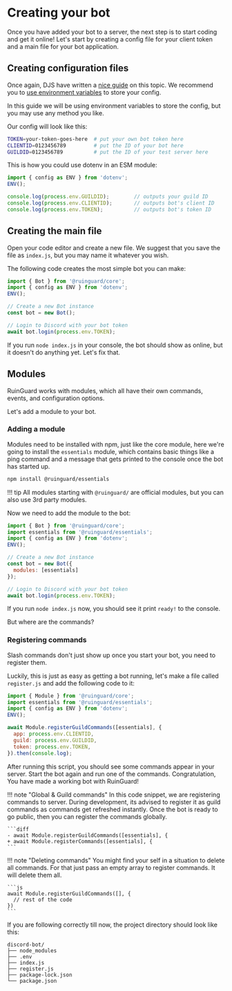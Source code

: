# Creating your bot

Once you have added your bot to a server, the next step is to start coding and get it online! Let's start by creating a config file for your client token and a main file for your bot application.

## Creating configuration files

Once again, DJS have written a [nice guide][djs-config] on this topic. We recommend you to [use environment variables][djs-env] to store your config.

In this guide we will be using environment variables to store the config, but you may use any method you like.

Our config will look like this:

```sh title=".env"
TOKEN=your-token-goes-here  # put your own bot token here
CLIENTID=0123456789         # put the ID of your bot here
GUILDID=0123456789          # put the ID of your test server here
```

This is how you could use dotenv in an ESM module:

```javascript
import { config as ENV } from 'dotenv';
ENV();

console.log(process.env.GUILDID);        // outputs your guild ID
console.log(process.env.CLIENTID);       // outputs bot's client ID
console.log(process.env.TOKEN);          // outputs bot's token ID
```

## Creating the main file

Open your code editor and create a new file. We suggest that you save the file as `index.js`, but you may name it whatever you wish.

The following code creates the most simple bot you can make:

```javascript title="index.js"
import { Bot } from '@ruinguard/core';
import { config as ENV } from 'dotenv';
ENV();

// Create a new Bot instance
const bot = new Bot();

// Login to Discord with your bot token
await bot.login(process.env.TOKEN);
```

If you run `node index.js` in your console, the bot should show as online, but it doesn't do anything yet. Let's fix that.

## Modules

RuinGuard works with modules, which all have their own commands, events, and configuration options.

Let's add a module to your bot.

### Adding a module

Modules need to be installed with npm, just like the core module, here we're going to install the `essentials` module, which contains basic things like a ping command and a message that gets printed to the console once the bot has started up.

```sh
npm install @ruinguard/essentials
```

!!! tip
    All modules starting with `@ruinguard/` are official modules, but you can also use 3rd party modules.

Now we need to add the module to the bot:

```javascript title="index.js" hl_lines="2 7-9"
import { Bot } from '@ruinguard/core';
import essentials from '@ruinguard/essentials';
import { config as ENV } from 'dotenv';
ENV();

// Create a new Bot instance
const bot = new Bot({
  modules: [essentials]
});

// Login to Discord with your bot token
await bot.login(process.env.TOKEN);
```

If you run `node index.js` now, you should see it print `ready!` to the console.

But where are the commands?

### Registering commands

Slash commands don't just show up once you start your bot, you need to register them.

Luckily, this is just as easy as getting a bot running, let's make a file called `register.js` and add the following code to it:

```javascript title="register.js"
import { Module } from '@ruinguard/core';
import essentials from '@ruinguard/essentials';
import { config as ENV } from 'dotenv';
ENV();

await Module.registerGuildCommands([essentials], {
  app: process.env.CLIENTID,
  guild: process.env.GUILDID,
  token: process.env.TOKEN,
}).then(console.log);
```

After running this script, you should see some commands appear in your server. Start the bot again and run one of the commands. Congratulation, You have made a working bot with RuinGuard!

!!! note "Global & Guild commands"
    In this code snippet, we are registering commands to server. During development, its advised to register it as guild commands as commands get refreshed instantly.
    Once the bot is ready to go public, then you can register the commands globally.  

    ```diff
    - await Module.registerGuildCommands([essentials], {
    + await Module.registerCommands([essentials], {
    ```

!!! note "Deleting commands"
    You might find your self in a situation to delete all commands. For that just pass an empty array to register commands. It will delete them all.

    ```js
    await Module.registerGuildCommands([], {
      // rest of the code
    })
    ```

If you are following correctly till now, the project directory should look like this:

```text
discord-bot/
├── node_modules
├── .env
├── index.js
├── register.js
├── package-lock.json
└── package.json
```

[djs-config]: https://discordjs.guide/creating-your-bot/#creating-configuration-files

[djs-env]: https://discordjs.guide/creating-your-bot/#using-environment-variables
